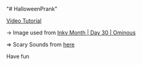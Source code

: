 "# HalloweenPrank" 

[Video Tutorial](https://www.youtube.com/watch?v=ve2ZRPRXHpQ)


-> Image used from [Inky Month | Day 30 | Ominous](https://www.deviantart.com/cinnamondevil/art/Inky-Month-Day-30-Ominous-859667930)

=> Scary Sounds from [here](http://soundbible.com/tags-scary.html)

Have fun